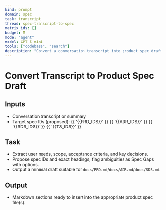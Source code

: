 ```yaml
---
kind: prompt
domain: spec
task: transcript
thread: spec-transcript-to-spec
matrix_ids: []
budget: M
mode: "agent"
model: GPT-5 mini
tools: ["codebase", "search"]
description: "Convert a conversation transcript into product spec drafts with IDs."
---
```


# Convert Transcript to Product Spec Draft

## Inputs

-   Conversation transcript or summary
-   Target spec IDs (proposed): {{ '{{PRD_IDS}}' }} {{ '{{ADR_IDS}}' }} {{ '{{SDS_IDS}}' }} {{ '{{TS_IDS}}' }}

## Task

-   Extract user needs, scope, acceptance criteria, and key decisions.
-   Propose spec IDs and exact headings; flag ambiguities as Spec Gaps with options.
-   Output a minimal draft suitable for `docs/PRD.md`/`docs/ADR.md`/`docs/SDS.md`.

## Output

-   Markdown sections ready to insert into the appropriate product spec file(s).
